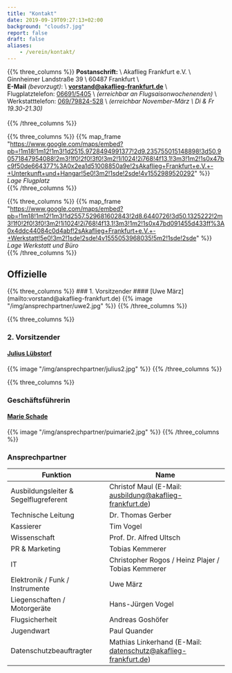 ```yaml
---
title: "Kontakt"
date: 2019-09-19T09:27:13+02:00
background: "clouds7.jpg"
report: false
draft: false
aliases:
    - /verein/kontakt/
---
```

<div class="row">

{{% three_columns %}}
**Postanschrift:** \\
Akaflieg Frankfurt e.V. \\
Ginnheimer Landstraße 39 \\
60487 Frankfurt \\
<br>
**E-Mail** *(bevorzugt)*: \\
**[vorstand@akaflieg-frankfurt.de](mailto:vorstand@akaflieg-frankfurt.de)** \\
<br>
Flugplatztelefon: [06691/5405](tel:+4966915405) \\
*(erreichbar an Flugsaisonwochenenden)* \\
Werkstatttelefon: [069/79824-528](tel:+496979824528) \\
*(erreichbar November-März \\
Di & Fr 19.30-21.30)*
<br><br>
{{% /three_columns %}}

{{% three_columns %}}
{{% map_frame "https://www.google.com/maps/embed?pb=!1m18!1m12!1m3!1d2515.9728494991377!2d9.235755015148898!3d50.90571847954088!2m3!1f0!2f0!3f0!3m2!1i1024!2i768!4f13.1!3m3!1m2!1s0x47bc9f50de664377%3A0x2ea1d51008850a9e!2sAkaflieg+Frankfurt+e.V.+-+Unterkunft+und+Hangar!5e0!3m2!1sde!2sde!4v1552989520292" %}}
*Lage Flugplatz*
<br>
{{% /three_columns %}}

{{% three_columns %}}
{{% map_frame "https://www.google.com/maps/embed?pb=!1m18!1m12!1m3!1d2557.529681602843!2d8.6440726!3d50.1325222!2m3!1f0!2f0!3f0!3m2!1i1024!2i768!4f13.1!3m3!1m2!1s0x47bd091455d433ff%3A0x4ddc44084c0d4abf!2sAkaflieg+Frankfurt+e.V.+-+Werkstatt!5e0!3m2!1sde!2sde!4v1555053968035!5m2!1sde!2sde" %}}
*Lage Werkstatt und Büro*
<br>
{{% /three_columns %}}

</div>

## Offizielle

<div class="row">
{{% three_columns %}}
### 1. Vorsitzender
#### [Uwe März](mailto:vorstand@akaflieg-frankfurt.de)
{{% image  "/img/ansprechpartner/uwe2.jpg" %}}
{{% /three_columns %}}

{{% three_columns %}}
### 2. Vorsitzender
#### [Julius Lübstorf](mailto:vorstand@akaflieg-frankfurt.de)
{{% image  "/img/ansprechpartner/julius2.jpg" %}}
{{% /three_columns %}}

{{% three_columns %}}
### Geschäftsführerin
#### [Marie Schade](mailto:vorstand@akaflieg-frankfurt.de)
{{% image  "/img/ansprechpartner/puimarie2.jpg" %}}
{{% /three_columns %}}
</div>

<a name="Ansprechpartner"></a>
### Ansprechpartner

**Funktion** | **Name**
---- | ----
Ausbildungsleiter & Segelflugreferent | Christof Maul (E-Mail: [ausbildung@akaflieg-frankfurt.de](mailto:ausbildung@akaflieg-frankfurt.de))
Technische Leitung | Dr. Thomas Gerber
Kassierer | Tim Vogel
Wissenschaft | Prof. Dr. Alfred Ultsch
PR & Marketing | Tobias Kemmerer
IT | Christopher Rogos / Heinz Plajer / Tobias Kemmerer
Elektronik / Funk / Instrumente | Uwe März
Liegenschaften / Motorgeräte | Hans-Jürgen Vogel
Flugsicherheit |  Andreas Goshöfer
Jugendwart | Paul Quander
Datenschutzbeauftragter | Mathias Linkerhand (E-Mail: [datenschutz@akaflieg-frankfurt.de](mailto:datenschutz@akaflieg-frankfurt.de))
